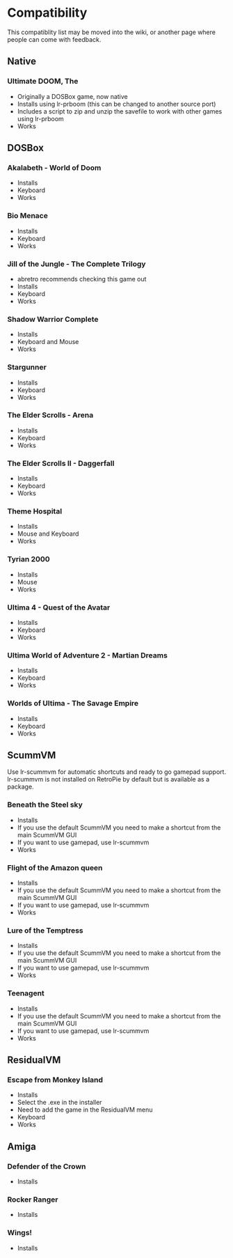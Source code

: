 # Compatibility

This compatiblity list may be moved into the wiki, or another page where people can come with feedback.

## Native

### Ultimate DOOM, The

* Originally a DOSBox game, now native
* Installs using lr-prboom (this can be changed to another source port)
* Includes a script to zip and unzip the savefile to work with other games using lr-prboom
* Works

## DOSBox

### Akalabeth - World of Doom

* Installs
* Keyboard
* Works

### Bio Menace

* Installs
* Keyboard
* Works

### Jill of the Jungle - The Complete Trilogy

* abretro recommends checking this game out
* Installs
* Keyboard
* Works

### Shadow Warrior Complete

* Installs
* Keyboard and Mouse
* Works

### Stargunner

* Installs
* Keyboard
* Works

### The Elder Scrolls - Arena

* Installs
* Keyboard
* Works

### The Elder Scrolls II - Daggerfall

* Installs
* Keyboard
* Works

### Theme Hospital

* Installs
* Mouse and Keyboard
* Works

### Tyrian 2000

* Installs
* Mouse
* Works

### Ultima 4 - Quest of the Avatar

* Installs
* Keyboard
* Works

### Ultima World of Adventure 2 - Martian Dreams

* Installs
* Keyboard
* Works

### Worlds of Ultima - The Savage Empire

* Installs
* Keyboard
* Works

## ScummVM

Use lr-scummvm for automatic shortcuts and ready to go gamepad support.  lr-scummvm is not installed on RetroPie by default but is available as a package.

### Beneath the Steel sky

* Installs
* If you use the default ScummVM you need to make a shortcut from the main ScummVM GUI
* If you want to use gamepad, use lr-scummvm
* Works

### Flight of the Amazon queen

* Installs
* If you use the default ScummVM you need to make a shortcut from the main ScummVM GUI
* If you want to use gamepad, use lr-scummvm
* Works

### Lure of the Temptress

* Installs
* If you use the default ScummVM you need to make a shortcut from the main ScummVM GUI
* If you want to use gamepad, use lr-scummvm
* Works

### Teenagent

* Installs
* If you use the default ScummVM you need to make a shortcut from the main ScummVM GUI
* If you want to use gamepad, use lr-scummvm
* Works

## ResidualVM

### Escape from Monkey Island

* Installs
* Select the .exe in the installer
* Need to add the game in the ResidualVM menu
* Keyboard
* Works

## Amiga

### Defender of the Crown

* Installs

### Rocker Ranger

* Installs

### Wings!

* Installs
